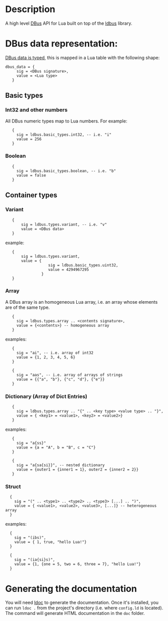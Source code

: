 # Description

A high level [DBus](https://dbus.freedesktop.org/doc/dbus-specification.html)
API for Lua built on top of the
[ldbus](https://github.com/daurnimator/ldbus) library.

# DBus data representation:

[DBus data is typed](https://dbus.freedesktop.org/doc/dbus-specification.html#type-system), this is mapped in a Lua table with the following shape:

    dbus_data = {
         sig = <DBus signature>,
         value = <Lua type>
       }

## Basic types

### Int32 and other numbers
All DBus numeric types map to Lua numbers. For example:

       {
         sig = ldbus.basic_types.int32, -- i.e. "i"
         value = 256
       }

### Boolean

       {
         sig = ldbus.basic_types.boolean, -- i.e. "b"
         value = false
       }

## Container types

### Variant

       {
           sig = ldbus.types.variant, -- i.e. "v"
           value = <DBus data>
       }

example:

       {
           sig = ldbus.types.variant,
           value = {
                       sig = ldbus.basic_types.uint32,
                       value = 4294967295
                    }
       }

### Array
A DBus array is an homogeneous Lua array, i.e. an array whose
elements are of the same type.

       {
         sig = ldbus.types.array .. <contents signature>,
         value = {<contents>} -- homogeneous array
       }

   examples:

       {
         sig = "ai", -- i.e. array of int32
         value = {1, 2, 3, 4, 5, 6}
       }

       {
         sig = "aas", -- i.e. array of arrays of strings
         value = {{"a", "b"}, {"c", "d"}, {"e"}}
       }

### Dictionary (Array of Dict Entries)

       {
         sig = ldbus.types.array .. "{" .. <key type> <value type> .. "}",
         value = { <key1> = <value1>, <key2> = <value2>}
       }

   examples:

       {
         sig = "a{ss}"
         value = {a = "A", b = "B", c = "C"}
       }

       {
         sig = "a{sa{si}}", -- nested dictionary
         value = {outer1 = {inner1 = 1}, outer2 = {inner2 = 2}}
       }

### Struct

      {
        sig = "(" .. <type1> .. <type2> .. <type3> [...] .. ")",
        value = { <value1>, <value2>, <value3>, [...]} -- heterogeneous array
      }

   examples:

      {
        sig = "(ibs)",
        value = { 1, true, "hello Lua!"}
      }

      {
        sig = "(ia{si}s)",
        value = {1, {one = 5, two = 6, three = 7}, "hello Lua!"}
      }

# Generating the documentation

You will need [ldoc](https://stevedonovan.github.io/ldoc/) to generate the documentation.
Once it's installed, you can run `ldoc .` from the project's directory (i.e. where `config.ld` is located).
The command will generate HTML documentation in the `doc` folder.
